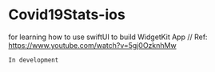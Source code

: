 # Covid19Stats-ios
for learning how to use swiftUI to build WidgetKit App // Ref: https://www.youtube.com/watch?v=5gj0OzknhMw

`In development`
